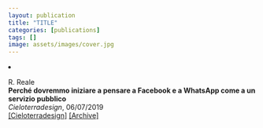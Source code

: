 ```yaml
---
layout: publication
title: "TITLE"
categories: [publications]
tags: []
image: assets/images/cover.jpg
---
```

<!-- Item: TODO -->
<li ><p>
R. Reale<br>
<b>Perché dovremmo iniziare a pensare a Facebook e a WhatsApp come a un servizio pubblico</b><br>
<i>Cieloterradesign</i>, 06/07/2019
<br />
<a href="http://www.cieloterradesign.com/facebook-whatsapp-down-servizio-pubblico/" target="_blank">[Cieloterradesign]</a>
<a href="http://web.archive.org/web/*/http://www.cieloterradesign.com/facebook-whatsapp-down-servizio-pubblico/" target="_blank">[Archive]</a>
</p>
<div id="bib_TODO" class="bibtex noshow">
<pre>
</pre>
</div>
</li>
